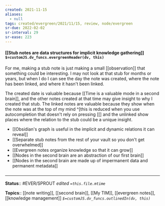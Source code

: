 ```yaml
---
created: 2021-11-15 
aliases:
  - null
tags: created/evergreen/2021/11/15, review, node/evergreen
sr-due: 2022-02-02
sr-interval: 29
sr-ease: 223
---
```


#### [[Stub notes are data structures for implicit knowledge gathering]] `$=customJS.dv_funcs.evergreenHeader(dv, this)`

For me, making a stub note is just making a small [[observation]] that something could be interesting. 
I may not look at that stub for months or years, 
but when I do I can see the day the note was created,
where the note has been linked,
and where it hasn't been linked.

The created date is valuable because [[Time is a valuable mode in a second brain]], and the other notes created at that time may give insight to why I created that stub.
The linked notes are valuable because they show when the note was at the top of my mind
^[this is reduced when you use autocompletion that doesn't rely on pressing \[\[]
and the unlinked show places where the relation to the stub could be a unique insight.

- [[Obsidian's graph is useful in the implicit and dynamic relations it can reveal]]
- [[Separate stub notes from the rest of your vault so you don't get overwhelmed]]
- [[Evergreen notes organize knowledge so that it can grow]]
- [[Nodes in the second brain are an abstraction of our first brain]]
- [[Nodes in the second brain are made up of impermanent data and permanent metadata]]

### <hr class="footnote"/>

**Status**:: #EVER/SPROUT 
*edited `=this.file.mtime`*

**Topics**:: [[note writing]], [[second brain]], [[My TIM]], [[evergreen notes]], [[knowledge management]]
*`$=customJS.dv_funcs.outlinedIn(dv, this)`*
